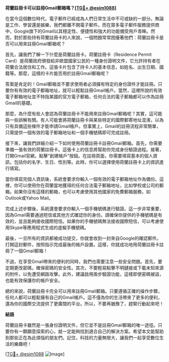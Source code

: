 **荷蘭註冊卡可以註冊Gmail郵箱嗎？[[TG💪+ @esim1088](https://t.me/s/esim1088)]**

在當今這個數位時代，電子郵件已經成為人們日常生活中不可或缺的一部分。無論是工作、學習還是娛樂，我們都離不開電子郵件。而在眾多電子郵件服務提供商中，Google旗下的Gmail以其穩定性、便捷性和強大的功能備受用戶青睞。然而，對於那些持有荷蘭註冊卡的人來說，一個問題常常困擾著他們：荷蘭註冊卡是否可以用來註冊Gmail郵箱呢？

首先，讓我們了解一下什麼是荷蘭註冊卡。荷蘭註冊卡（Residence Permit Card）是荷蘭政府頒發給非歐盟國家公民的一種身份證明文件，它允許持有者在荷蘭合法居住和工作。這張卡片包含了持卡人的基本信息，如姓名、出生日期、國籍等。那麼，這樣的卡片能否用於註冊Gmail郵箱呢？

答案是肯定的！Gmail郵箱並不要求使用者必須擁有特定的身份證件才能註冊。只要你有有效的電子郵箱地址，就可以輕鬆註冊Gmail帳戶。當然，這裡所說的有效電子郵箱地址並不特指某國的官方電子郵箱，任何合法的電子郵箱都可以作為註冊Gmail的基礎。

那麼，為什麼有些人會認為荷蘭註冊卡不能用來註冊Gmail郵箱呢？其實，這可能與一些誤解有關。有人可能會將荷蘭註冊卡與某些特定的國際郵寄地址混淆，以為只有具備這些條件才能申請Gmail帳戶。但事實上，Gmail的註冊流程非常簡單，只需提供一個有效的電子郵箱地址和一個手機號碼即可完成註冊。

接下來，讓我們詳細介紹一下如何使用荷蘭註冊卡註冊Gmail郵箱。首先，你需要準備一張有效的荷蘭註冊卡。這張卡上的信息將幫助你完成身份驗證過程。接著，打開Gmail官網，點擊“創建帳戶”按鈕。在註冊頁面，你需要填寫基本的個人資訊，包括你的名字、生日、性別等。此時，你可以選擇使用荷蘭註冊卡上的資訊進行填寫。

當你填寫完個人資訊後，系統會要求你輸入一個有效的電子郵箱地址作為備份。這裡，你可以使用你在荷蘭當地獲得的任何合法電子郵箱地址，比如學校或公司的郵箱。如果你沒有這樣的郵箱，也可以考慮使用其他國家的免費郵箱服務，如Outlook或Yahoo Mail。

完成上述步驟後，系統還會要求你輸入一個手機號碼進行驗證。這一步非常重要，因為Gmail需要通過短信或其他方式確認你的身份。請確保你提供的手機號碼是有效的，並且能夠接收國際短信。如果你的手機號碼無法接收國際短信，可以考慮使用Skype等應用程式生成的虛擬手機號碼。

最後，一旦所有的資訊都被成功提交，你就會收到一封來自Google的確認郵件。打開這封郵件，按照指示完成最後的帳戶設置。這樣，你就成功地用荷蘭註冊卡註冊了一個Gmail郵箱！

不過，在享受Gmail帶來的便利的同時，我們也需要注意一些安全問題。首先，要定期更改密碼，確保密碼的安全性。其次，不要輕易點擊不明鏈接或下載未知來源的附件，以免遭受網路攻擊。此外，建議啟用兩步驗證功能，這樣即使密碼被盜，也能有效保護你的帳戶安全。

總的來說，荷蘭註冊卡完全可以用來註冊Gmail郵箱。只要遵循正確的操作步驟，任何人都可以輕鬆擁有自己的Gmail帳戶。這不僅為你的生活帶來了更多的便利，還為你的國際交流提供了更廣闊的平台。所以，不要再猶豫了，趕緊行動起來吧！

**結語**

荷蘭註冊卡雖然是一張身份證明文件，但它並不是註冊Gmail郵箱的唯一途徑。只要你有一顆願意探索的心，就一定能夠找到適合自己的解決方案。希望本文能幫助到那些正在為此煩惱的朋友們。記住，科技的力量無限大，讓我們一起享受數位生活的樂趣吧！

[[TG💪+ @esim1088](https://t.me/s/esim1088) ![Image](https://i.postimg.cc/4NQfJmqS/Snipaste-2025-05-13-00-14-12.png)]